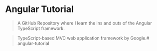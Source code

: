 # Angular Tutorial

> A GitHub Repository where I learn the ins and outs of the Angular TypeScript framework.

> TypeScript-based MVC web application framework by Google.# angular-tutorial
